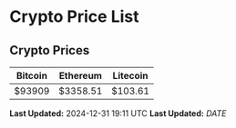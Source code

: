 # Crypto Price List

## Crypto Prices
| Bitcoin | Ethereum | Litecoin |
| ------- | -------- | -------- |
| $93909 | $3358.51 | $103.61 |
**Last Updated:** 2024-12-31 19:11 UTC
**Last Updated:** $DATE$
